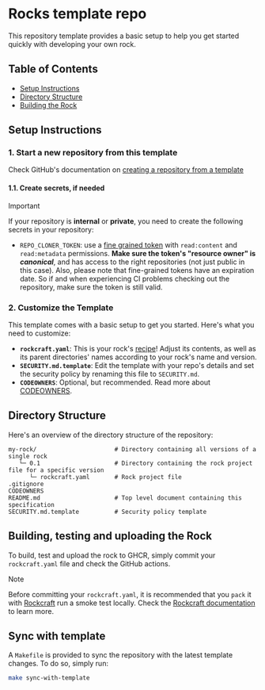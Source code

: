# Rocks template repo

This repository template provides a basic setup to help you get started quickly with developing your own rock.

## Table of Contents

- [Setup Instructions](#setup-instructions)
- [Directory Structure](#directory-structure)
- [Building the Rock](#building-the-rock)

## Setup Instructions

### 1. Start a new repository from this template

Check GitHub's documentation on [creating a repository from a template](https://docs.github.com/en/repositories/creating-and-managing-repositories/creating-a-repository-from-a-template)

#### 1.1. Create secrets, if needed

> [!IMPORTANT]
> If your repository is **internal** or **private**, you need to create the
> following secrets in your repository:
>
> - `REPO_CLONER_TOKEN`: use a [fine grained token](https://docs.github.com/en/authentication/keeping-your-account-and-data-secure/managing-your-personal-access-tokens#creating-a-fine-grained-personal-access-token) with `read:content` and
> `read:metadata` permissions. **Make sure the token's "resource owner" is _canonical_**, and has access to the right repositories (not just public in this case).
> Also, please note that fine-grained tokens have an expiration date. So if and when experiencing CI problems checking out the repository, make sure the token is still valid.

### 2. Customize the Template

This template comes with a basic setup to get you started. Here's what you need to customize:

- **`rockcraft.yaml`**: This is your rock's [recipe](https://documentation.ubuntu.com/rockcraft/en/stable/reference/rockcraft.yaml/)! Adjust its contents, as well as its parent directories' names according to your rock's name and version.
- **`SECURITY.md.template`**: Edit the template with your repo's details and set the security policy by renaming this file to `SECURITY.md`.
- **`CODEOWNERS`**: Optional, but recommended. Read more about [CODEOWNERS](https://docs.github.com/en/repositories/managing-your-repositorys-settings-and-features/customizing-your-repository/about-code-owners).

## Directory Structure

Here's an overview of the directory structure of the repository:

```
my-rock/                      # Directory containing all versions of a single rock
   └─ 0.1                     # Directory containing the rock project file for a specific version
      └─ rockcraft.yaml       # Rock project file
.gitignore
CODEOWNERS                    
README.md                     # Top level document containing this specification
SECURITY.md.template          # Security policy template
```

## Building, testing and uploading the Rock

To build, test and upload the rock to GHCR, simply commit your `rockcraft.yaml`
file and check the GitHub actions.

> [!NOTE]
> Before committing your `rockcraft.yaml`, it is recommended that you `pack` it
> with [Rockcraft](https://snapcraft.io/rockcraft) run a smoke test locally.
> Check the [Rockcraft documentation](https://documentation.ubuntu.com/rockcraft) to learn more.

## Sync with template

A `Makefile` is provided to sync the repository with the latest template changes. To do so, simply run:

```bash
make sync-with-template
```
